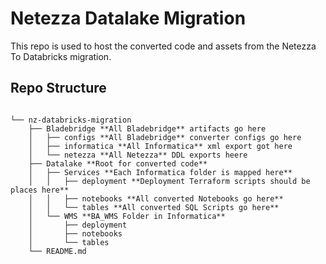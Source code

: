 
# Netezza Datalake Migration

This repo is used to host the converted code and assets from the Netezza To Databricks migration.

## Repo Structure

``` text

└── nz-databricks-migration
    ├── Bladebridge **All Bladebridge** artifacts go here
    │   ├── configs **All Bladebridge** converter configs go here 
    │   ├── informatica **All Informatica** xml export got here
    │   └── netezza **All Netezza** DDL exports heere
    ├── Datalake **Root for converted code**
    │   ├── Services **Each Informatica folder is mapped here**
    │   │   ├── deployment **Deployment Terraform scripts should be places here**
    │   │   ├── notebooks **All converted Notebooks go here**
    │   │   └── tables **All converted SQL Scripts go here**
    │   └── WMS **BA_WMS Folder in Informatica**
    │       ├── deployment
    │       ├── notebooks
    │       └── tables
    └── README.md
```
